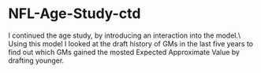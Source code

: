 # NFL-Age-Study-ctd
I continued the age study, by introducing an interaction into the model.\\
Using this model I looked at the draft history of GMs in the last five years to find out which GMs
gained the mosted Expected Approximate Value by drafting younger.
